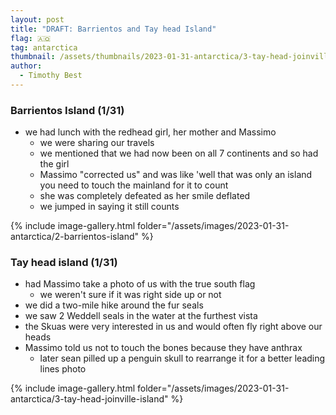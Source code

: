 ```yaml
---
layout: post
title: "DRAFT: Barrientos and Tay head Island"
flag: 🇦🇶
tag: antarctica
thumbnail: /assets/thumbnails/2023-01-31-antarctica/3-tay-head-joinville-island/IMG_0734.jpg
author:
  - Timothy Best
---
```


### Barrientos Island (1/31)

- we had lunch with the redhead girl, her mother and Massimo
  - we were sharing our travels
  - we mentioned that we had now been on all 7 continents and so had the girl
  - Massimo "corrected us" and was like 'well that was only an island you need to touch the mainland for it to count
  - she was completely defeated as her smile deflated
  - we jumped in saying it still counts

{% include image-gallery.html folder="/assets/images/2023-01-31-antarctica/2-barrientos-island" %}

### Tay head island (1/31)

- had Massimo take a photo of us with the true south flag
  - we weren't sure if it was right side up or not
- we did a two-mile hike around the fur seals
- we saw 2 Weddell seals in the water at the furthest vista
- the Skuas were very interested in us and would often fly right above our heads
- Massimo told us not to touch the bones because they have anthrax
  - later sean pilled up a penguin skull to rearrange it for a better leading lines photo

{% include image-gallery.html folder="/assets/images/2023-01-31-antarctica/3-tay-head-joinville-island" %}

